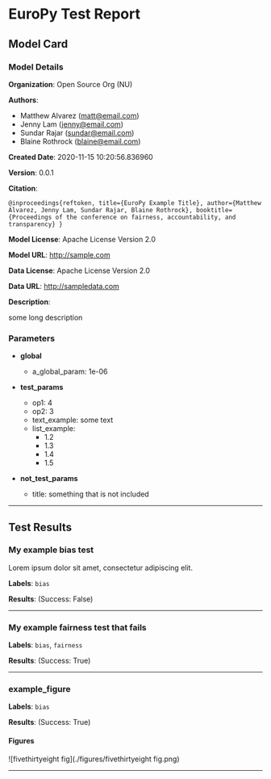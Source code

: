 # EuroPy Test Report

## Model Card

### Model Details


**Organization**: Open Source Org (NU)

**Authors**:

* Matthew Alvarez (matt@email.com)
* Jenny Lam (jenny@email.com)
* Sundar Rajar (sundar@email.com)
* Blaine Rothrock (blaine@email.com)


**Created Date**: 2020-11-15 10:20:56.836960

**Version**: 0.0.1

**Citation**: 
```
@inproceedings{reftoken, title={EuroPy Example Title}, author={Matthew Alvarez, Jenny Lam, Sundar Rajar, Blaine Rothrock}, booktitle={Proceedings of the conference on fairness, accountability, and transparency} }
```

**Model License**: Apache License Version 2.0

**Model URL**: http://sample.com

**Data License**: Apache License Version 2.0

**Data URL**: http://sampledata.com

**Description**:

some long description

### Parameters


* **global**
	* a_global_param: 1e-06
* **test_params**
	* op1: 4
	* op2: 3
	* text_example: some text
	* list_example: 
		* 1.2
		* 1.3
		* 1.4
		* 1.5

* **not_test_params**
	* title: something that is not included


___
## Test Results

### My example bias test

Lorem ipsum dolor sit amet, consectetur adipiscing elit.


**Labels**: `bias`

**Results**: (Success: False)


___
### My example fairness test that fails




**Labels**: `bias`, `fairness`

**Results**: (Success: True)


___
### example_figure




**Labels**: `bias`

**Results**: (Success: True)

#### Figures


![fivethirtyeight fig](./figures/fivethirtyeight fig.png)



___



